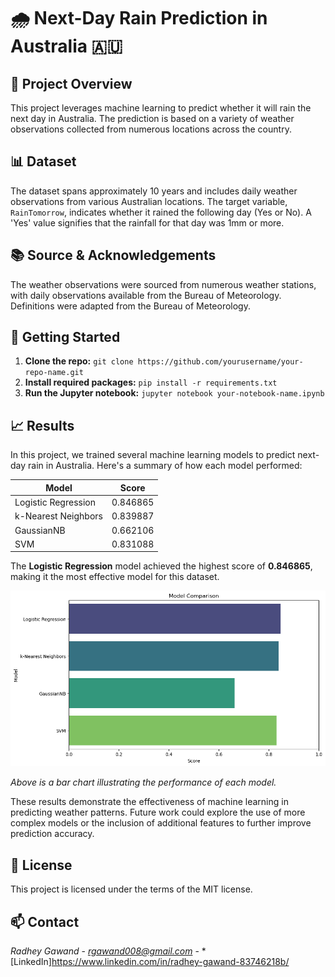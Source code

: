 # 🌧️ Next-Day Rain Prediction in Australia 🇦🇺

## 🎯 Project Overview
This project leverages machine learning to predict whether it will rain the next day in Australia. The prediction is based on a variety of weather observations collected from numerous locations across the country.

## 📊 Dataset
The dataset spans approximately 10 years and includes daily weather observations from various Australian locations. The target variable, `RainTomorrow`, indicates whether it rained the following day (Yes or No). A 'Yes' value signifies that the rainfall for that day was 1mm or more.

## 📚 Source & Acknowledgements
The weather observations were sourced from numerous weather stations, with daily observations available from the Bureau of Meteorology. Definitions were adapted from the Bureau of Meteorology.

## 🚀 Getting Started
1. **Clone the repo:** `git clone https://github.com/yourusername/your-repo-name.git`
2. **Install required packages:** `pip install -r requirements.txt`
3. **Run the Jupyter notebook:** `jupyter notebook your-notebook-name.ipynb`

## 📈 Results
In this project, we trained several machine learning models to predict next-day rain in Australia. Here's a summary of how each model performed:

| Model                 | Score    |
|-----------------------|----------|
| Logistic Regression   | 0.846865 |
| k-Nearest Neighbors   | 0.839887 |
| GaussianNB            | 0.662106 |
| SVM                   | 0.831088 |

The **Logistic Regression** model achieved the highest score of **0.846865**, making it the most effective model for this dataset.

![Model Performance](https://github.com/Radhey-007/weather-prediction/blob/main/model_performance.png)

*Above is a bar chart illustrating the performance of each model.*

These results demonstrate the effectiveness of machine learning in predicting weather patterns. Future work could explore the use of more complex models or the inclusion of additional features to further improve prediction accuracy.

## 📜 License
This project is licensed under the terms of the MIT license.

## 📫 Contact
*Radhey Gawand* - *rgawand008@gmail.com* - *[LinkedIn]https://www.linkedin.com/in/radhey-gawand-83746218b/
